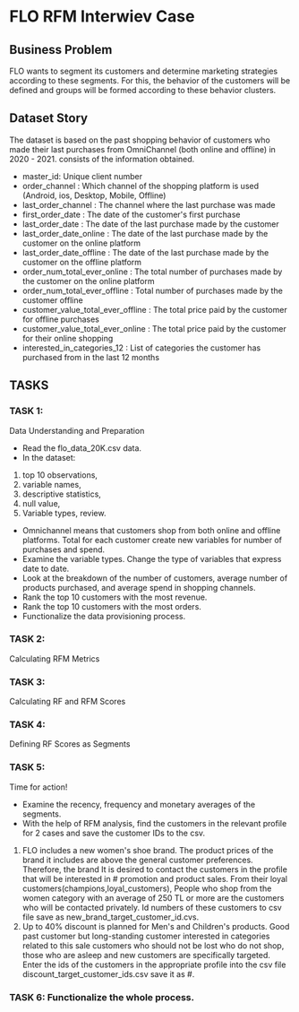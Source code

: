 # FLO RFM Interwiev Case

## Business Problem
FLO wants to segment its customers and determine marketing strategies according to these segments. For this, the behavior of the customers will be defined and groups will be formed according to these behavior clusters.


## Dataset Story
The dataset is based on the past shopping behavior of customers who made their last purchases from OmniChannel (both online and offline) in 2020 - 2021. consists of the information obtained.

- master_id: Unique client number
- order_channel : Which channel of the shopping platform is used (Android, ios, Desktop, Mobile, Offline)
- last_order_channel : The channel where the last purchase was made
- first_order_date : The date of the customer's first purchase
- last_order_date : The date of the last purchase made by the customer
- last_order_date_online : The date of the last purchase made by the customer on the online platform
- last_order_date_offline : The date of the last purchase made by the customer on the offline platform
- order_num_total_ever_online : The total number of purchases made by the customer on the online platform
- order_num_total_ever_offline : Total number of purchases made by the customer offline
- customer_value_total_ever_offline : The total price paid by the customer for offline purchases
- customer_value_total_ever_online : The total price paid by the customer for their online shopping
- interested_in_categories_12 : List of categories the customer has purchased from in the last 12 months


## TASKS

### TASK 1: 
Data Understanding and Preparation
- Read the flo_data_20K.csv data.
- In the dataset:
1. top 10 observations,
2. variable names,
3. descriptive statistics,
4. null value,
5. Variable types, review.
- Omnichannel means that customers shop from both online and offline platforms. Total for each customer create new variables for number of purchases and spend.
- Examine the variable types. Change the type of variables that express date to date.
- Look at the breakdown of the number of customers, average number of products purchased, and average spend in shopping channels.
- Rank the top 10 customers with the most revenue.
- Rank the top 10 customers with the most orders.
- Functionalize the data provisioning process.

### TASK 2: 
Calculating RFM Metrics

### TASK 3: 
Calculating RF and RFM Scores

### TASK 4: 
Defining RF Scores as Segments

### TASK 5: 
Time for action!
- Examine the recency, frequency and monetary averages of the segments.
- With the help of RFM analysis, find the customers in the relevant profile for 2 cases and save the customer IDs to the csv.
1. FLO includes a new women's shoe brand. The product prices of the brand it includes are above the general customer preferences. Therefore, the brand It is desired to contact the customers in the profile that will be interested in # promotion and product sales. From their loyal customers(champions,loyal_customers),
People who shop from the women category with an average of 250 TL or more are the customers who will be contacted privately. Id numbers of these customers to csv file save as new_brand_target_customer_id.cvs.
2. Up to 40% discount is planned for Men's and Children's products. Good past customer but long-standing customer interested in categories related to this sale customers who should not be lost who do not shop, those who are asleep and new customers are specifically targeted. Enter the ids of the customers in the appropriate profile into the csv file discount_target_customer_ids.csv save it as #.


### TASK 6: Functionalize the whole process.
